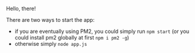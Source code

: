 Hello, there!

There are two ways to start the app:
  - if you are eventually using PM2, you could simply run `npm start` (or you could install pm2 globally at first `npm i pm2 -g`)
  - otherwise simply `node app.js`
